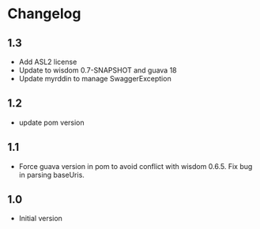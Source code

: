 # Changelog

## 1.3
* Add ASL2 license
* Update to wisdom 0.7-SNAPSHOT and guava 18
* Update myrddin to manage SwaggerException

## 1.2
* update pom version

## 1.1
* Force guava version in pom to avoid conflict with wisdom 0.6.5. Fix bug in parsing baseUris.

## 1.0
* Initial version